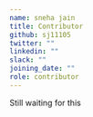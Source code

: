 ```yaml
---
name: sneha jain
title: Contributor
github: sj11105
twitter: ""
linkedin: ""
slack: ""
joining_date: ""
role: contributor
---
```


Still waiting for this

